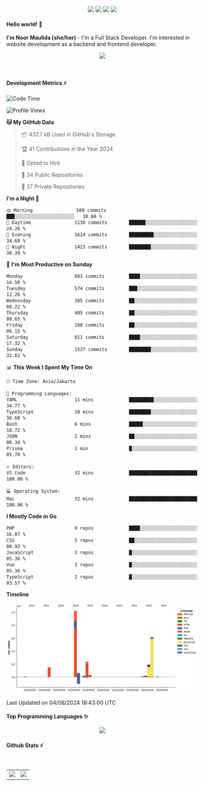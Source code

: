 <p align="center">
  <img src="https://dev.discordprofiles.me/badge/status/814439552055771206?simple=true">
  <img src="https://dev.discordprofiles.me/badge/playing/814439552055771206">
  <img src="https://dev.discordprofiles.me/badge/vscode/814439552055771206">
  <img src="https://dev.discordprofiles.me/badge/spotify/814439552055771206">
</p>

#### Hello world! 👋
**I'm Noor Maulida (she/her)** - I'm a Full Stack Developer. I'm interested in website development as a backend and frontend developer.

<p align="center">
  <img src="https://skillicons.dev/icons?i=go,php,laravel,nodejs,vue,express,ruby,python,mongodb,docker,aws,gcp" />
</p>
<br>

#### Development Metrics ⚡
<!--START_SECTION:waka-->
![Code Time](http://img.shields.io/badge/Code%20Time-373%20hrs%2030%20mins-blue)

![Profile Views](http://img.shields.io/badge/Profile%20Views-0-blue)

**🐱 My GitHub Data** 

> 📦 437.7 kB Used in GitHub's Storage 
 > 
> 🏆 41 Contributions in the Year 2024
 > 
> 💼 Opted to Hire
 > 
> 📜 34 Public Repositories 
 > 
> 🔑 37 Private Repositories 
 > 
**I'm a Night 🦉** 

```text
🌞 Morning                500 commits         ███░░░░░░░░░░░░░░░░░░░░░░   10.68 % 
🌆 Daytime                1136 commits        ██████░░░░░░░░░░░░░░░░░░░   24.26 % 
🌃 Evening                1624 commits        █████████░░░░░░░░░░░░░░░░   34.68 % 
🌙 Night                  1423 commits        ████████░░░░░░░░░░░░░░░░░   30.39 % 
```
📅 **I'm Most Productive on Sunday** 

```text
Monday                   683 commits         ████░░░░░░░░░░░░░░░░░░░░░   14.58 % 
Tuesday                  574 commits         ███░░░░░░░░░░░░░░░░░░░░░░   12.26 % 
Wednesday                385 commits         ██░░░░░░░░░░░░░░░░░░░░░░░   08.22 % 
Thursday                 405 commits         ██░░░░░░░░░░░░░░░░░░░░░░░   08.65 % 
Friday                   288 commits         ██░░░░░░░░░░░░░░░░░░░░░░░   06.15 % 
Saturday                 811 commits         ████░░░░░░░░░░░░░░░░░░░░░   17.32 % 
Sunday                   1537 commits        ████████░░░░░░░░░░░░░░░░░   32.82 % 
```


📊 **This Week I Spent My Time On** 

```text
🕑︎ Time Zone: Asia/Jakarta

💬 Programming Languages: 
YAML                     11 mins             █████████░░░░░░░░░░░░░░░░   34.77 % 
TypeScript               10 mins             ████████░░░░░░░░░░░░░░░░░   30.60 % 
Bash                     6 mins              █████░░░░░░░░░░░░░░░░░░░░   18.72 % 
JSON                     2 mins              ██░░░░░░░░░░░░░░░░░░░░░░░   06.34 % 
Prisma                   1 min               █░░░░░░░░░░░░░░░░░░░░░░░░   05.70 % 

🔥 Editors: 
VS Code                  32 mins             █████████████████████████   100.00 % 

💻 Operating System: 
Mac                      32 mins             █████████████████████████   100.00 % 
```

**I Mostly Code in Go** 

```text
PHP                      9 repos             ████░░░░░░░░░░░░░░░░░░░░░   16.07 % 
CSS                      5 repos             ██░░░░░░░░░░░░░░░░░░░░░░░   08.93 % 
JavaScript               3 repos             █░░░░░░░░░░░░░░░░░░░░░░░░   05.36 % 
Vue                      3 repos             █░░░░░░░░░░░░░░░░░░░░░░░░   05.36 % 
TypeScript               2 repos             █░░░░░░░░░░░░░░░░░░░░░░░░   03.57 % 
```



**Timeline**

![Lines of Code chart](https://raw.githubusercontent.com/noormaulida/noormaulida/main/assets/bar_graph.png)


 Last Updated on 04/08/2024 18:43:00 UTC
<!--END_SECTION:waka-->

#### Top Programming Languages ✨
<p align="center">
  <img src="https://api.githubtrends.io/user/svg/noormaulida/langs?time_range=one_year&include_private=true&compact=true&theme=dark" />
</p>

#### Github Stats ⚡
<p align="center">
  <table>
    <tr>
      <td>
        <img src="https://github-readme-streak-stats.herokuapp.com?user=noormaulida&theme=react&hide_border=true&mode=weekly" height="180" />
      </td>
      <td>
        <img src="https://github-readme-stats.vercel.app/api?username=noormaulida&theme=react&count_private=true&hide_border=true&line_height=20" height="180"/>
      </td>
    </tr>
</p>
<br>
